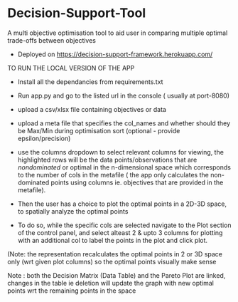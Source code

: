 # Decision-Support-Tool
 A multi objective optimisation tool to aid user in comparing multiple optimal trade-offs between 
 objectives  
- Deployed on https://decision-support-framework.herokuapp.com/

TO RUN THE LOCAL VERSION OF THE APP

- Install all the dependancies from requirements.txt
- Run app.py and go to the listed url in the console ( usually at port-8080)
- upload a csv/xlsx file containing objectives or data
- upload a meta file that specifies the col_names and whether should they be Max/Min during optimisation sort 
(optional - provide epsilon/precision) 
- use the columns dropdown to select relevant columns for viewing, the highlighted rows will be the data points/observations that          are *nondominated* or optimal in the n-dimensional space which corresponds to the number of cols in the metafile ( the app only calculates the non-dominated points using columns ie. objectives that are provided in the metafile).
  
  
- Then the user has a choice to plot the optimal points in a 2D-3D space, to spatially analyze the optimal points
- To do so, while the specific cols are selected navigate to the Plot section of the control panel, and select alteast 2 & upto 3 columns for plotting with an additional col to label the points in the plot and click plot.

(Note: the representation recalculates the optimal points in 2 or 3D space only (wrt given plot columns) so the optimal points visually make sense 
  


Note : both the Decision Matrix (Data Table) and the Pareto Plot are linked, changes in the table ie deletion will update the graph   with new optimal points wrt the remaining points in the space 

  
  
  
